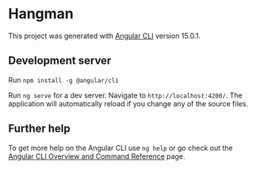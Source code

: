 # Hangman

This project was generated with [Angular CLI](https://github.com/angular/angular-cli) version 15.0.1.

## Development server
Run `npm install -g @angular/cli`

Run `ng serve` for a dev server. Navigate to `http://localhost:4200/`. The application will automatically reload if you change any of the source files.

## Further help

To get more help on the Angular CLI use `ng help` or go check out the [Angular CLI Overview and Command Reference](https://angular.io/cli) page.
